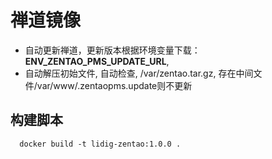 # 禅道镜像

- 自动更新禅道，更新版本根据环境变量下载： **ENV_ZENTAO_PMS_UPDATE_URL**, 
- 自动解压初始文件, 自动检查, /var/zentao.tar.gz, 存在中间文件/var/www/.zentaopms.update则不更新

## 构建脚本

```
  docker build -t lidig-zentao:1.0.0 .
```
